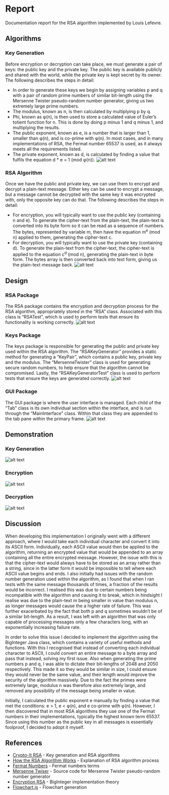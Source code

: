# Report

Documentation report for the RSA algorithm implemented by Louis Lefevre.



## Algorithms

### Key Generation
Before encryption or decryption can take place, we must generate a pair of keys: the public key and the private key. The public key is available publicly and shared with the world, while the private key is kept secret by its owner. The following describes the steps in detail:
- In order to generate these keys we begin by assigning variables p and q with a pair of random prime numbers of similar bit-length using the Mersenne Twister pseudo-random number generator, giving us two extremely large prime numbers. 
- The modulus, known as n, is then calculated by multiplying p by q.
- Phi, known as φ(n), is then used to store a calculated value of Euler’s totient function for n. This is done by doing p minus 1 and q minus 1, and multiplying the results.
- The public exponent, known as e, is a number that is larger than 1, smaller than φ(n), and is co-prime with φ(n). In most cases, and in many implementations of RSA, the Fermat number 65537 is used, as it always meets all the requirements listed.
- The private exponent, known as d, is calculated by finding a value that fulfils the equation d * e = 1 (mod φ(n)).
![alt text](images/key-generation.png "Key Generation Algorithm")

### RSA Algorithm
Once we have the public and private key, we can use them to encrypt and decrypt a plain-text message. Either key can be used to encrypt a message, but a message cannot be decrypted with the same key it was encrypted with, only the opposite key can do that. The following describes the steps in detail:
- For encryption, you will typically want to use the public key (containing n and e). To generate the cipher-text from the plain-text, the plain-text is converted into its byte form so it can be read as a sequence of numbers. The bytes, represented by variable m, then have the equation m<sup>e</sup> (mod n) applied to them, generating the cipher-text c.
- For decryption, you will typically want to use the private key (containing d). To generate the plain-text from the cipher-text, the cipher-text is applied to the equation c<sup>d</sup> (mod n), generating the plain-text in byte form. The bytes array is then converted back into text form, giving us the plain-text message back.
![alt text](images/rsa-algorithm.png "RSA Algorithm")




## Design
### RSA Package
The RSA package contains the encryption and decryption process for the RSA algorithm, appropriately stored in the “RSA” class. Associated with this class is “RSATest”, which is used to perform tests that ensure its functionality is working correctly.
![alt text](images/package-encryption.png "Encryption Package")

### Keys Package
The keys package is responsible for generating the public and private key used within the RSA algorithm. The “RSAKeyGenerator” provides a static method for generating a “KeyPair”, which contains a public key, private key and the modulus. The “MersenneTwister” class is used for generating secure random numbers, to help ensure that the algorithm cannot be compromised. Lastly, the “RSAKeyGeneratorTest” class is used to perform tests that ensure the keys are generated correctly.
![alt text](images/package-keys.png "Keys Package")

### GUI Package
The GUI package is where the user interface is managed. Each child of the “Tab” class is its own individual section within the interface, and is run through the “MainInterface” class. Within that class they are appended to the tab pane within the primary frame. 
![alt text](images/package-gui.png "GUI Package")



## Demonstration
### Key Generation
![alt text](images/key-generation-demonstration.png "Key Generation Demonstration")

### Encryption
![alt text](images/encryption-demonstration.png "Encryption Demonstration")

### Decryption
![alt text](images/decryption-demonstration.png "Decryption Demonstration")

## Discussion

When developing this implementation I originally went with a different approach, where I would take each individual character and convert it into its ASCII form. Individually, each ASCII value would then be applied to the algorithm, returning an encrypted value that would be appended to an array containing all the entire encrypted message. However, the issue with this is that the cipher-text would always have to be stored as an array rather than a string, since in the latter form it would be impossible to tell where each ASCII value begins and ends. I also initially had issues with the random number generation used within the algorithm, as I found that when I ran tests with the same message thousands of times, a fraction of the results would be incorrect. I realised this was due to certain numbers being incompatible with the algorithm and causing it to break, which in hindsight I realise was due to the plain-text m being smaller in value than modulus n, as longer messages would cause the a higher rate of failure. This was further exacerbated by the fact that both p and q sometimes wouldn’t be of a similar bit-length. As a result, I was left with an algorithm that was only capable of processing messages only a few characters long, with an exponentially increasing failure rate.

In order to solve this issue I decided to implement the algorithm using the BigInteger Java class, which contains a variety of useful methods and functions. With this I recognised that instead of converting each individual character to ASCII, I could convert an entire message to a byte array and pass that instead, solving my first issue. Also when generating the prime numbers p and q, I was able to dictate their bit-lengths of 2048 and 2050 respectively. This made it so they would be similar in size, I could ensure they would never be the same value, and their length would improve the security of the algorithm massively. Due to the fact the primes were extremely large, modulus n was therefore also extremely large, and removed any possibility of the message being smaller in value.

Initially, I calculated the public exponent e manually by finding a value that met the conditions: e > 1, e < φ(n), and e co-prime with φ(n). However, I then discovered that in most RSA algorithms they use one of the Fermat numbers in their implementations, typically the highest known term 65537. Since using this number as the public key in all messages is essentially foolproof, I decided to adopt it myself.



## References
- [Crypto-It RSA](http://www.crypto-it.net/eng/asymmetric/rsa.html) - Key generation and RSA algorithms
- [How the RSA Algorithm Works](https://www.youtube.com/watch?v=Z8M2BTscoD4) - Explanation of RSA algorithm process
- [Fermat Numbers](https://en.wikipedia.org/wiki/Fermat_number) - Fermat numbers terms
- [Mersenne Twiser](https://cs.gmu.edu/~sean/research/mersenne/MersenneTwisterFast.java) - Source code for Mersenne Twister pseudo-random number generator
- [Encryption RSA](https://jeremykun.com/2011/07/29/encryption-rsa/) - BigInteger implementation theory
- [Flowchart.js](http://flowchart.js.org/) - Flowchart generation
